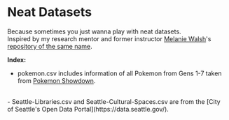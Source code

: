 # Neat Datasets
Because sometimes you just wanna play with neat datasets. 
<br>
Inspired by my research mentor and former instructor [Melanie Walsh](https://melaniewalsh.org/)'s [repository of the same name](https://github.com/melaniewalsh/Neat-Datasets).

**Index:**
<br>
- pokemon.csv includes information of all Pokemon from Gens 1-7 taken from [Pokemon Showdown](https://play.pokemonshowdown.com/).
<br>
- Seattle-Libraries.csv and Seattle-Cultural-Spaces.csv are from the [City of Seattle's Open Data Portal](https://data.seattle.gov/).
